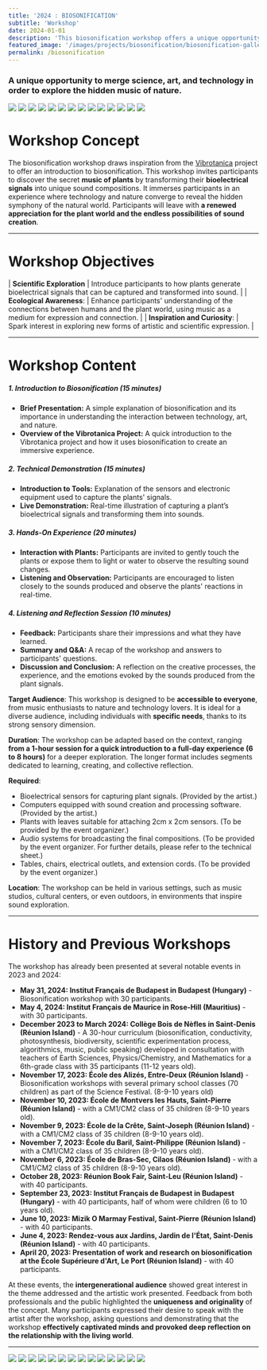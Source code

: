 ```yaml
---
title: '2024 : BIOSONIFICATION'
subtitle: 'Workshop'
date: 2024-01-01
description: 'This biosonification workshop offers a unique opportunity to merge science, art, and technology in order to explore the hidden music of nature. Participants will leave with a renewed appreciation for the plant world and the endless possibilities of sound creation.'
featured_image: '/images/projects/biosonification/biosonification-gallery01_1440w.jpg'
permalink: /biosonification
---
```


### A unique opportunity to merge science, art, and technology in order to explore the hidden music of nature.

<!-- #TODO add relevant buttons later
<a href="http://mahonylab.org/" class="button button--small">Link to Research Lab</a>
<a href="https://www.synapse.org/#!Synapse:syn17083203/wiki/587192" class="button button-small">Link to Project Wiki</a>
-->
<div class="gallery" data-columns="1">
	<img src="/images/projects/biosonification/biosonification-gallery01_1440w.jpg">
	<img src="/images/projects/biosonification/biosonification-gallery02_1440w.jpg">
	<img src="/images/projects/biosonification/biosonification-gallery03_1440w.jpg">
	<img src="/images/projects/biosonification/biosonification-gallery03_1440w.jpg">
	<img src="/images/projects/biosonification/biosonification-gallery04_1440w.jpg">
	<img src="/images/projects/biosonification/biosonification-gallery05_1440w.jpg">
	<img src="/images/projects/biosonification/biosonification-gallery06_1440w.jpg">
	<img src="/images/projects/biosonification/biosonification-gallery07_1440w.jpg">
	<img src="/images/projects/biosonification/biosonification-gallery08_1440w.jpg">
	<img src="/images/projects/biosonification/biosonification-gallery09_1440w.jpg">
	<img src="/images/projects/biosonification/biosonification-gallery10_1440w.jpg">
	<img src="/images/projects/biosonification/biosonification-gallery11_1440w.jpg">
	<img src="/images/projects/biosonification/biosonification-gallery12_1440w.jpg">
	<img src="/images/projects/biosonification/biosonification-gallery13_1440w.jpg">
</div>

# Workshop Concept

<!-- #TODO add picture
<img src="/images/proj/encode_imputation/ecos_logo.png" alt="drawing" width="300"/>
-->

The biosonification workshop draws inspiration from the [Vibrotanica](/vibrotanica) project to offer an introduction to biosonification. This workshop invites participants to discover the secret **music of plants** by transforming their **bioelectrical signals** into unique sound compositions. It immerses participants in an experience where technology and nature converge to reveal the hidden symphony of the natural world. Participants will leave with **a renewed appreciation for the plant world and the endless possibilities of sound creation**.


------------

# Workshop Objectives

| **Scientific Exploration** | Introduce participants to how plants generate bioelectrical signals that can be captured and transformed into sound. |
| **Ecological Awareness**: | Enhance participants' understanding of the connections between humans and the plant world, using music as a medium for expression and connection. |
| **Inspiration and Curiosity**: | Spark interest in exploring new forms of artistic and scientific expression. |

------------

# Workshop Content

##### 1. Introduction to Biosonification (15 minutes)
>
* **Brief Presentation:**
A simple explanation of biosonification and its importance in understanding the interaction between technology, art, and nature.
* **Overview of the Vibrotanica Project:**
A quick introduction to the Vibrotanica project and how it uses biosonification to create an immersive experience.

##### 2. Technical Demonstration (15 minutes)
>
* **Introduction to Tools:**
Explanation of the sensors and electronic equipment used to capture the plants' signals.
* **Live Demonstration:**
Real-time illustration of capturing a plant’s bioelectrical signals and transforming them into sounds.

##### 3. Hands-On Experience (20 minutes)
>
* **Interaction with Plants:**
Participants are invited to gently touch the plants or expose them to light or water to observe the resulting sound changes.
* **Listening and Observation:**
Participants are encouraged to listen closely to the sounds produced and observe the plants' reactions in real-time.

##### 4. Listening and Reflection Session (10 minutes)
>
* **Feedback:**
Participants share their impressions and what they have learned.
* **Summary and Q&A:**
A recap of the workshop and answers to participants' questions.
* **Discussion and Conclusion:**
A reflection on the creative processes, the experience, and the emotions evoked by the sounds produced from the plant signals.

**Target Audience**: This workshop is designed to be **accessible to everyone**, from music enthusiasts to nature and technology lovers. It is ideal for a diverse audience, including individuals with **specific needs**, thanks to its strong sensory dimension.

**Duration**: The workshop can be adapted based on the context, ranging **from a 1-hour session for a quick introduction to a full-day experience (6 to 8 hours)** for a deeper exploration. The longer format includes segments dedicated to learning, creating, and collective reflection.

**Required**:
* Bioelectrical sensors for capturing plant signals. (Provided by the artist.)
* Computers equipped with sound creation and processing software. (Provided by the artist.)
* Plants with leaves suitable for attaching 2cm x 2cm sensors. (To be provided by the event organizer.)
* Audio systems for broadcasting the final compositions. (To be provided by the event organizer. For further details, please refer to the technical sheet.)
* Tables, chairs, electrical outlets, and extension cords. (To be provided by the event organizer.)

**Location**: The workshop can be held in various settings, such as music studios, cultural centers, or even outdoors, in environments that inspire sound exploration.

------------

# History and Previous Workshops

The workshop has already been presented at several notable events in 2023 and 2024:

* **May 31, 2024: Institut Français de Budapest in Budapest (Hungary)** - Biosonification workshop with 30 participants.
* **May 4, 2024: Institut Français de Maurice in Rose-Hill (Mauritius)** - with 30 participants.
* **December 2023 to March 2024: Collège Bois de Nèfles in Saint-Denis (Réunion Island)** - A 30-hour curriculum (biosonification, conductivity, photosynthesis, biodiversity, scientific experimentation process, algorithmics, music, public speaking) developed in consultation with teachers of Earth Sciences, Physics/Chemistry, and Mathematics for a 6th-grade class with 35 participants (11-12 years old).
* **November 17, 2023: École des Alizés, Entre-Deux (Réunion Island)** - Biosonification workshops with several primary school classes (70 children) as part of the Science Festival. (8-9-10 years old)
* **November 10, 2023: École de Montvers les Hauts, Saint-Pierre (Réunion Island)** - with a CM1/CM2 class of 35 children (8-9-10 years old).
* **November 9, 2023: École de la Crête, Saint-Joseph (Réunion Island)** - with a CM1/CM2 class of 35 children (8-9-10 years old).
* **November 7, 2023: École du Baril, Saint-Philippe (Réunion Island)** - with a CM1/CM2 class of 35 children (8-9-10 years old).
* **November 6, 2023: École de Bras-Sec, Cilaos (Réunion Island)** - with a CM1/CM2 class of 35 children (8-9-10 years old).
* **October 28, 2023: Réunion Book Fair, Saint-Leu (Réunion Island)** - with 40 participants.
* **September 23, 2023: Institut Français de Budapest in Budapest (Hungary)** - with 40 participants, half of whom were children (6 to 10 years old).
* **June 10, 2023: Mizik O Marmay Festival, Saint-Pierre (Réunion Island)** - with 40 participants.
* **June 4, 2023: Rendez-vous aux Jardins, Jardin de l'État, Saint-Denis (Réunion Island)** - with 40 participants.
* **April 20, 2023: Presentation of work and research on biosonification at the École Supérieure d'Art, Le Port (Réunion Island)** - with 40 participants.


At these events, the **intergenerational audience** showed great interest in the theme addressed and the artistic work presented. Feedback from both professionals and the public highlighted the **uniqueness and originality** of the concept. Many participants expressed their desire to speak with the artist after the workshop, asking questions and demonstrating that the workshop **effectively captivated minds and provoked deep reflection on the relationship with the living world**.

------------

<div class="gallery" data-columns="3">
	<img src="/images/projects/biosonification/biosonification-gallery01_1440w.jpg">
	<img src="/images/projects/biosonification/biosonification-gallery02_1440w.jpg">
	<img src="/images/projects/biosonification/biosonification-gallery03_1440w.jpg">
	<img src="/images/projects/biosonification/biosonification-gallery03_1440w.jpg">
	<img src="/images/projects/biosonification/biosonification-gallery04_1440w.jpg">
	<img src="/images/projects/biosonification/biosonification-gallery05_1440w.jpg">
	<img src="/images/projects/biosonification/biosonification-gallery06_1440w.jpg">
	<img src="/images/projects/biosonification/biosonification-gallery07_1440w.jpg">
	<img src="/images/projects/biosonification/biosonification-gallery08_1440w.jpg">
	<img src="/images/projects/biosonification/biosonification-gallery09_1440w.jpg">
	<img src="/images/projects/biosonification/biosonification-gallery10_1440w.jpg">
	<img src="/images/projects/biosonification/biosonification-gallery11_1440w.jpg">
	<img src="/images/projects/biosonification/biosonification-gallery12_1440w.jpg">
	<img src="/images/projects/biosonification/biosonification-gallery13_1440w.jpg">
</div>
